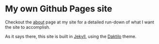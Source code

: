 # My own Github Pages site

Checkout the [about]() page at my site for a detailed run-down of what I want the site to accomplish.

As it says there, this site is built in [Jekyll](https://github.com/jekyll/jekyll), using the [Daktilo](https://github.com/kronik3r/daktilo) theme.
